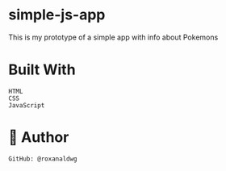 # simple-js-app



This is my prototype of a simple app with info about Pokemons

# Built With

    HTML
    CSS
    JavaScript

# 👤 Author

    GitHub: @roxanaldwg
